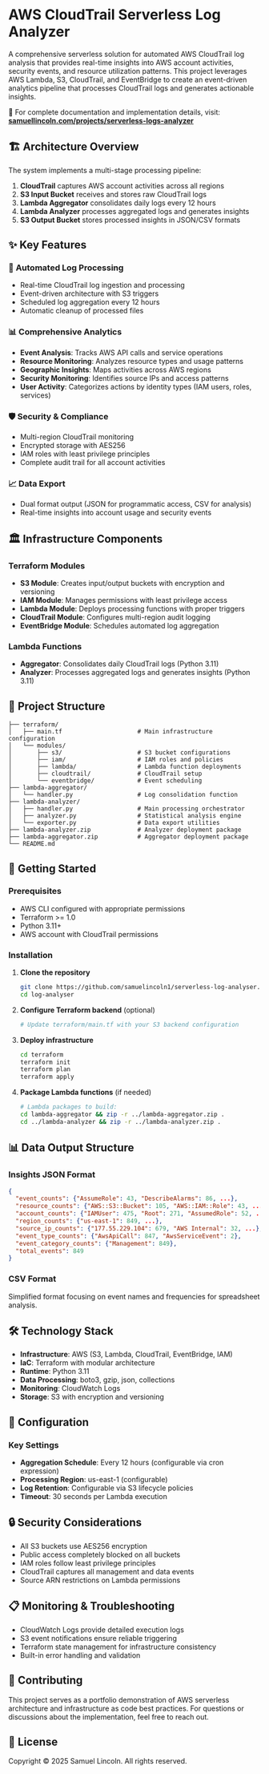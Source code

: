 # AWS CloudTrail Serverless Log Analyzer

A comprehensive serverless solution for automated AWS CloudTrail log analysis that provides real-time insights into AWS account activities, security events, and resource utilization patterns. This project leverages AWS Lambda, S3, CloudTrail, and EventBridge to create an event-driven analytics pipeline that processes CloudTrail logs and generates actionable insights.

📖 For complete documentation and implementation details, visit: **[samuellincoln.com/projects/serverless-logs-analyzer](https://samuellincoln.com/projects/serverless-logs-analyzer)**

## 🏗️ Architecture Overview

The system implements a multi-stage processing pipeline:

1. **CloudTrail** captures AWS account activities across all regions
2. **S3 Input Bucket** receives and stores raw CloudTrail logs
3. **Lambda Aggregator** consolidates daily logs every 12 hours
4. **Lambda Analyzer** processes aggregated logs and generates insights
5. **S3 Output Bucket** stores processed insights in JSON/CSV formats

## ✨ Key Features

### 🔄 **Automated Log Processing**
- Real-time CloudTrail log ingestion and processing
- Event-driven architecture with S3 triggers
- Scheduled log aggregation every 12 hours
- Automatic cleanup of processed files

### 📊 **Comprehensive Analytics**
- **Event Analysis**: Tracks AWS API calls and service operations
- **Resource Monitoring**: Analyzes resource types and usage patterns
- **Geographic Insights**: Maps activities across AWS regions
- **Security Monitoring**: Identifies source IPs and access patterns
- **User Activity**: Categorizes actions by identity types (IAM users, roles, services)

### 🛡️ **Security & Compliance**
- Multi-region CloudTrail monitoring
- Encrypted storage with AES256
- IAM roles with least privilege principles
- Complete audit trail for all account activities

### 📈 **Data Export**
- Dual format output (JSON for programmatic access, CSV for analysis)
- Real-time insights into account usage and security events

## 🏛️ Infrastructure Components

### **Terraform Modules**
- **S3 Module**: Creates input/output buckets with encryption and versioning
- **IAM Module**: Manages permissions with least privilege access
- **Lambda Module**: Deploys processing functions with proper triggers
- **CloudTrail Module**: Configures multi-region audit logging
- **EventBridge Module**: Schedules automated log aggregation

### **Lambda Functions**
- **Aggregator**: Consolidates daily CloudTrail logs (Python 3.11)
- **Analyzer**: Processes aggregated logs and generates insights (Python 3.11)

## 📁 Project Structure

```
├── terraform/
│   ├── main.tf                     # Main infrastructure configuration
│   └── modules/
│       ├── s3/                     # S3 bucket configurations
│       ├── iam/                    # IAM roles and policies
│       ├── lambda/                 # Lambda function deployments
│       ├── cloudtrail/             # CloudTrail setup
│       └── eventbridge/            # Event scheduling
├── lambda-aggregator/
│   └── handler.py                  # Log consolidation function
├── lambda-analyzer/
│   ├── handler.py                  # Main processing orchestrator
│   ├── analyzer.py                 # Statistical analysis engine
│   └── exporter.py                 # Data export utilities
├── lambda-analyzer.zip             # Analyzer deployment package
├── lambda-aggregator.zip           # Aggregator deployment package
└── README.md
```

## 🚀 Getting Started

### Prerequisites
- AWS CLI configured with appropriate permissions
- Terraform >= 1.0
- Python 3.11+
- AWS account with CloudTrail permissions

### Installation

1. **Clone the repository**
   ```bash
   git clone https://github.com/samuelincoln1/serverless-log-analyser.git
   cd log-analyser
   ```

2. **Configure Terraform backend** (optional)
   ```bash
   # Update terraform/main.tf with your S3 backend configuration
   ```

3. **Deploy infrastructure**
   ```bash
   cd terraform
   terraform init
   terraform plan
   terraform apply
   ```

4. **Package Lambda functions** (if needed)
   ```bash
   # Lambda packages to build:
   cd lambda-aggregator && zip -r ../lambda-aggregator.zip .
   cd ../lambda-analyzer && zip -r ../lambda-analyzer.zip .
   ```

## 📊 Data Output Structure

### Insights JSON Format
```json
{
  "event_counts": {"AssumeRole": 43, "DescribeAlarms": 86, ...},
  "resource_counts": {"AWS::S3::Bucket": 105, "AWS::IAM::Role": 43, ...},
  "account_counts": {"IAMUser": 475, "Root": 271, "AssumedRole": 52, ...},
  "region_counts": {"us-east-1": 849, ...},
  "source_ip_counts": {"177.55.229.104": 679, "AWS Internal": 32, ...},
  "event_type_counts": {"AwsApiCall": 847, "AwsServiceEvent": 2},
  "event_category_counts": {"Management": 849},
  "total_events": 849
}
```

### CSV Format
Simplified format focusing on event names and frequencies for spreadsheet analysis.

## 🛠️ Technology Stack

- **Infrastructure**: AWS (S3, Lambda, CloudTrail, EventBridge, IAM)
- **IaC**: Terraform with modular architecture
- **Runtime**: Python 3.11
- **Data Processing**: boto3, gzip, json, collections
- **Monitoring**: CloudWatch Logs
- **Storage**: S3 with encryption and versioning

## 🔧 Configuration

### Key Settings
- **Aggregation Schedule**: Every 12 hours (configurable via cron expression)
- **Processing Region**: us-east-1 (configurable)
- **Log Retention**: Configurable via S3 lifecycle policies
- **Timeout**: 30 seconds per Lambda execution

## 🔒 Security Considerations

- All S3 buckets use AES256 encryption
- Public access completely blocked on all buckets
- IAM roles follow least privilege principles
- CloudTrail captures all management and data events
- Source ARN restrictions on Lambda permissions

## 📋 Monitoring & Troubleshooting

- CloudWatch Logs provide detailed execution logs
- S3 event notifications ensure reliable triggering
- Terraform state management for infrastructure consistency
- Built-in error handling and validation

## 🤝 Contributing

This project serves as a portfolio demonstration of AWS serverless architecture and infrastructure as code best practices. For questions or discussions about the implementation, feel free to reach out.

## 📄 License

Copyright © 2025 Samuel Lincoln. All rights reserved.


